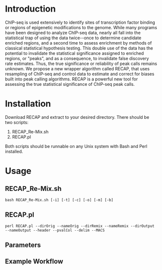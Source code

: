 # Introduction

ChIP-seq is used extensively to identify sites of transcription factor binding or regions of epigenetic modifications to the genome. While many programs have been designed to analyze ChIP-seq data, nearly all fall into the statistical trap of using the data twice--once to determine candidate enriched regions, and a second time to assess enrichment by methods of classical statistical hypothesis testing. This double use of the data has the potential to invalidate the statistical significance assigned to enriched regions, or "peaks", and as a consequence, to invalidate false discovery rate estimates. Thus, the true significance or reliability of peak calls remains unknown. We propose a new wrapper algorithm called RECAP, that uses resampling of ChIP-seq and control data to estimate and correct for biases built into peak calling algorithms. RECAP is a powerful new tool for assessing the true statistical significance of ChIP-seq peak calls.

# Installation

Download RECAP and extract to your desired directory. There should be two scripts:
1.  RECAP_Re-Mix.sh
1.  RECAP.pl

Both scripts should be runnable on any Unix system with Bash and Perl installed. 

# Usage

## RECAP_Re-Mix.sh
```
bash RECAP_Re-Mix.sh [-i] [-t] [-c] [-o] [-m] [-b]  
```

## RECAP.pl
```
perl RECAP.pl --dirOrig --nameOrig --dirRemix --nameRemix --dirOutput --nameOutput --header --pvalCol --delim --MACS 
```

## Parameters

## Example Workflow


